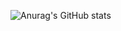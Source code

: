 ![Anurag's GitHub stats](https://github-readme-stats.vercel.app/api?username=robsonmatos1989&show_icons=true&theme=transparent)
